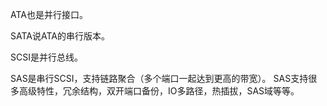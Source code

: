 ATA也是并行接口。

SATA说ATA的串行版本。

SCSI是并行总线。

SAS是串行SCSI，支持链路聚合（多个端口一起达到更高的带宽）。
SAS支持很多高级特性，冗余结构，双开端口备份，IO多路径，热插拔，SAS域等等。
